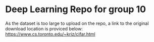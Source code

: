 # Deep Learning Repo for group 10

As the dataset is too large to upload on the repo, a link to the original download location is proviced below:
https://www.cs.toronto.edu/~kriz/cifar.html
